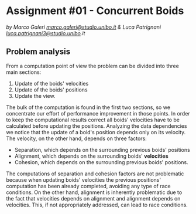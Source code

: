 # Assignment #01 - Concurrent Boids
_by Marco Galeri marco.galeri@studio.unibo.it & Luca Patrignani luca.patrignani3@studio.unibo.it_
## Problem analysis
From a computation point of view the problem can be divided into three main sections:
1. Update of the boids' velocities
2. Update of the boids' positions
3. Update the view.

The bulk of the computation is found in the first two sections, so we concentrate our effort of performance improvement in those points. In order to keep the computational results correct all boids' velocities have to be calculated before updating the positions.
Analyzing the data dependencies we notice that the update of a boid's position depends only on its velocity. 
The velocity, on the other hand, depends on three factors:
- Separation, which depends on the surrounding previous boids' positions
- Alignment, which depends on  the surrounding boids' **velocities**
- Cohesion, which depends on the surrounding previous boids' positions.

The computations of separation and cohesion factors are not problematic because when updating boids' velocities the previous positions' computation has been already completed, avoiding any type of race conditions.
On the other hand, alignment is inherently problematic due to the fact that velocities depends on alignment and alignment depends on velocities. This, if not appropriately addressed, can lead to race conditions.

